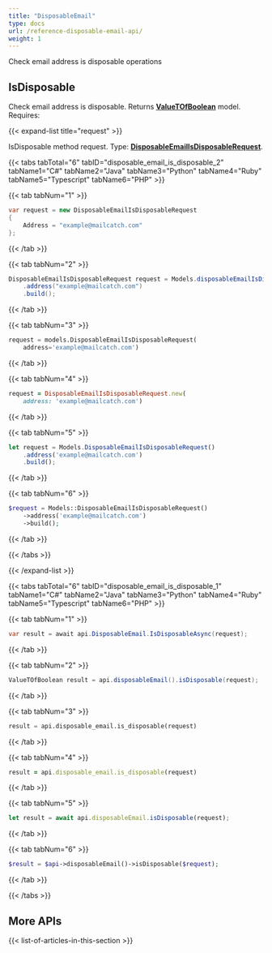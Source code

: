 ```yaml
---
title: "DisposableEmail"
type: docs
url: /reference-disposable-email-api/
weight: 1
---
```


Check email address is disposable operations



## IsDisposable

Check email address is disposable. 
Returns [**ValueTOfBoolean**](/email/reference-model-value-t-of-boolean/) model. Requires:

{{< expand-list title="request" >}}

IsDisposable method request. Type: [**DisposableEmailIsDisposableRequest**](/email/reference-model-disposable-email-is-disposable-request/).

{{< tabs tabTotal="6" tabID="disposable_email_is_disposable_2" tabName1="C#" tabName2="Java" tabName3="Python" tabName4="Ruby" tabName5="Typescript" tabName6="PHP" >}}

{{< tab tabNum="1" >}}

```csharp
var request = new DisposableEmailIsDisposableRequest
{ 
    Address = "example@mailcatch.com"
};
```

{{< /tab >}}

{{< tab tabNum="2" >}}

```java
DisposableEmailIsDisposableRequest request = Models.disposableEmailIsDisposableRequest()
    .address("example@mailcatch.com")
    .build();
```

{{< /tab >}}

{{< tab tabNum="3" >}}

```python
request = models.DisposableEmailIsDisposableRequest(
    address='example@mailcatch.com')
```

{{< /tab >}}

{{< tab tabNum="4" >}}

```ruby
request = DisposableEmailIsDisposableRequest.new(
    address: 'example@mailcatch.com')
```

{{< /tab >}}

{{< tab tabNum="5" >}}

```typescript
let request = Models.DisposableEmailIsDisposableRequest()
    .address('example@mailcatch.com')
    .build();
```

{{< /tab >}}

{{< tab tabNum="6" >}}

```php
$request = Models::DisposableEmailIsDisposableRequest()
    ->address('example@mailcatch.com')
    ->build();
```

{{< /tab >}}

{{< /tabs >}}

{{< /expand-list >}}

{{< tabs tabTotal="6" tabID="disposable_email_is_disposable_1" tabName1="C#" tabName2="Java" tabName3="Python" tabName4="Ruby" tabName5="Typescript" tabName6="PHP" >}}

{{< tab tabNum="1" >}}

```csharp
var result = await api.DisposableEmail.IsDisposableAsync(request);
```

{{< /tab >}}

{{< tab tabNum="2" >}}

```java
ValueTOfBoolean result = api.disposableEmail().isDisposable(request);
```

{{< /tab >}}

{{< tab tabNum="3" >}}

```python
result = api.disposable_email.is_disposable(request)
```

{{< /tab >}}

{{< tab tabNum="4" >}}

```ruby
result = api.disposable_email.is_disposable(request)
```

{{< /tab >}}

{{< tab tabNum="5" >}}

```typescript
let result = await api.disposableEmail.isDisposable(request);
```

{{< /tab >}}

{{< tab tabNum="6" >}}

```php
$result = $api->disposableEmail()->isDisposable($request);
```

{{< /tab >}}

{{< /tabs >}}

## More APIs

{{< list-of-articles-in-this-section >}}
